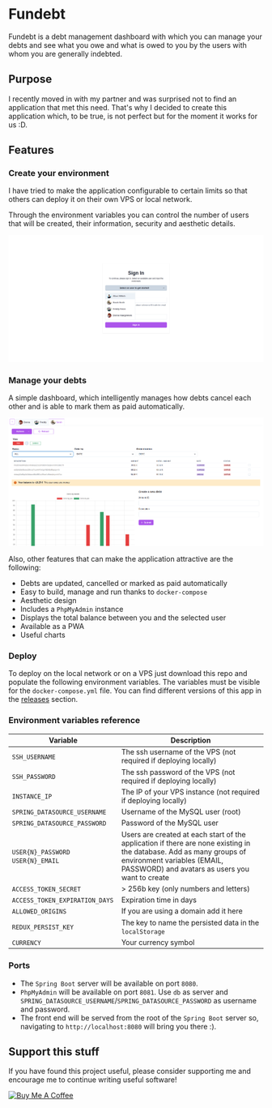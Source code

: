 # Fundebt

Fundebt is a debt management dashboard with which you can manage your debts and see what you owe and what is owed to you by the users with whom you are generally indebted.

## Purpose

I recently moved in with my partner and was surprised not to find an application that met this need. That's why I decided to create this application which, to be true, is not perfect but for the moment it works for us :D.

## Features

### Create your environment

I have tried to make the application configurable to certain limits so that others can deploy it on their own VPS or local network.

Through the environment variables you can control the number of users that will be created, their information, security and aesthetic details.

![](./screenshots/screenshot1.png)

### Manage your debts

A simple dashboard, which intelligently manages how debts cancel each other and is able to mark them as paid automatically.

![](./screenshots/screenshot2.png)

Also, other features that can make the application attractive are the following:

- Debts are updated, cancelled or marked as paid automatically
- Easy to build, manage and run thanks to `docker-compose`
- Aesthetic design
- Includes a `PhpMyAdmin` instance
- Displays the total balance between you and the selected user
- Available as a PWA
- Useful charts

### Deploy

To deploy on the local network or on a VPS just download this repo and populate the following environment variables. The variables must be visible for the `docker-compose.yml` file. You can find different versions of this app in the [releases](https://github.com/carlos-molero/fundebt/releases) section.

### Environment variables reference

| Variable                           | Description                                                                                                                                                                                          |
| ---------------------------------- | ---------------------------------------------------------------------------------------------------------------------------------------------------------------------------------------------------- |
| `SSH_USERNAME`                     | The ssh username of the VPS (not required if deploying locally)                                                                                                                                      |
| `SSH_PASSWORD`                     | The ssh password of the VPS (not required if deploying locally)                                                                                                                                      |
| `INSTANCE_IP`                      | The IP of your VPS instance (not required if deploying locally)                                                                                                                                      |
| `SPRING_DATASOURCE_USERNAME`       | Username of the MySQL user (root)                                                                                                                                                                    |
| `SPRING_DATASOURCE_PASSWORD`       | Password of the MySQL user                                                                                                                                                                           |
| `USER{N}_PASSWORD` `USER{N}_EMAIL` | Users are created at each start of the application if there are none existing in the database. Add as many groups of environment variables (EMAIL, PASSWORD) and avatars as users you want to create |
| `ACCESS_TOKEN_SECRET`              | > 256b key (only numbers and letters)                                                                                                                                                                |
| `ACCESS_TOKEN_EXPIRATION_DAYS`     | Expiration time in days                                                                                                                                                                              |
| `ALLOWED_ORIGINS`                  | If you are using a domain add it here                                                                                                                                                                |
| `REDUX_PERSIST_KEY`                | The key to name the persisted data in the `localStorage`                                                                                                                                             |
| `CURRENCY`                         | Your currency symbol                                                                                                                                                                                 |

### Ports

- The `Spring Boot` server will be available on port `8080`.
- `PhpMyAdmin` will be available on port `8081`. Use `db` as server and `SPRING_DATASOURCE_USERNAME`/`SPRING_DATASOURCE_PASSWORD` as username and password.
- The front end will be served from the root of the `Spring Boot` server so, navigating to `http://localhost:8080` will bring you there :).

## Support this stuff

If you have found this project useful, please consider supporting me and encourage me to continue writing useful software!

<a href="https://www.buymeacoffee.com/carlosmta" target="_blank"><img src="https://cdn.buymeacoffee.com/buttons/v2/default-red.png" alt="Buy Me A Coffee" style="height: 60px !important;width: 217px !important;" ></a>

